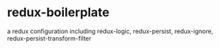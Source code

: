 # redux-boilerplate
a redux configuration including redux-logic, redux-persist, redux-ignore, redux-persist-transform-filter
